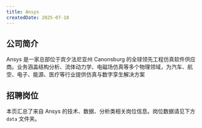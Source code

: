 ```yaml
---
title: Ansys
createdDate: 2025-07-18
---
```


## 公司简介
Ansys 是一家总部位于宾夕法尼亚州 Canonsburg 的全球领先工程仿真软件供应商。业务涵盖结构分析、流体动力学、电磁场仿真等多个物理领域，为汽车、航空、电子、能源、医疗等行业提供仿真与数字孪生解决方案

## 招聘岗位
本页汇总了来自 Ansys 的技术、数据、分析类相关岗位信息。岗位数据请见下方 `data` 文件夹。
